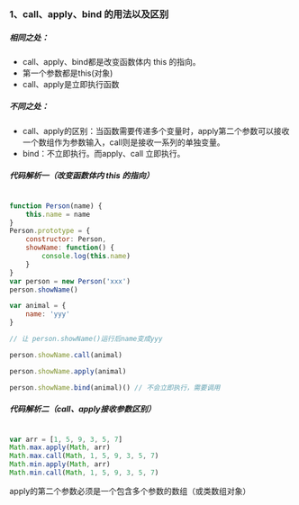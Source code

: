 ### 1、call、apply、bind 的用法以及区别

##### 相同之处：  

* call、apply、bind都是改变函数体内 this 的指向。  
* 第一个参数都是this(对象)  
* call、apply是立即执行函数

##### 不同之处：  

* call、apply的区别：当函数需要传递多个变量时，apply第二个参数可以接收一个数组作为参数输入，call则是接收一系列的单独变量。  
* bind：不立即执行。而apply、call 立即执行。  

##### 代码解析一（改变函数体内 this 的指向）

```js

function Person(name) {
    this.name = name
}
Person.prototype = {
    constructor: Person,
    showName: function() {
        console.log(this.name)
    }
}
var person = new Person('xxx')
person.showName()

var animal = {
    name: 'yyy'
}

// 让 person.showName()运行后name变成yyy

person.showName.call(animal)

person.showName.apply(animal)

person.showName.bind(animal)() // 不会立即执行，需要调用
```

##### 代码解析二（call、apply接收参数区别）

```js

var arr = [1, 5, 9, 3, 5, 7]
Math.max.apply(Math, arr)
Math.max.call(Math, 1, 5, 9, 3, 5, 7)
Math.min.apply(Math, arr)
Math.min.call(Math, 1, 5, 9, 3, 5, 7)
```
apply的第二个参数必须是一个包含多个参数的数组（或类数组对象）
